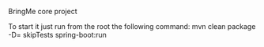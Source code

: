 BringMe core project

To start it just run from the root the following command:
mvn clean package -D= skipTests spring-boot:run